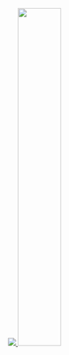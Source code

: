 <a href="s">
  <img src="https://github-readme-stats.vercel.app/api/top-langs/?username=GyuJin-Cho_repo=dkssud8150.github.io&layout=compact&theme=tokyonight" />
</a>
<a href="s">
  <img src="https://github-readme-stats.vercel.app/api?username=GyuJin-Cho&theme=tokyonight&show_icons=true" width="42%" />
</a>
